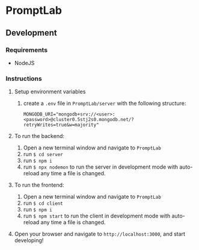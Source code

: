 # PromptLab

## Development

### Requirements

- NodeJS

### Instructions

1. Setup environment variables

   1. create a `.env` file in `PromptLab/server` with the following structure:

      ```
      MONGODB_URI="mongodb+srv://<user>:<password>@cluster0.5stj2s0.mongodb.net/?retryWrites=true&w=majority"
      ```

2. To run the backend:
   1. Open a new terminal window and navigate to `PromptLab`
   2. run `$ cd server`
   3. run `$ npm i`
   4. run `$ npx nodemon` to run the server in development mode with auto-reload any time a file is changed.
3. To run the frontend:
   1. Open a new terminal window and navigate to `PromptLab`
   2. run `$ cd client`
   3. run `$ npm i`
   4. run `$ npm start` to run the client in development mode with auto-reload any time a file is changed.
4. Open your browser and navigate to `http://localhost:3000`, and start developing!
